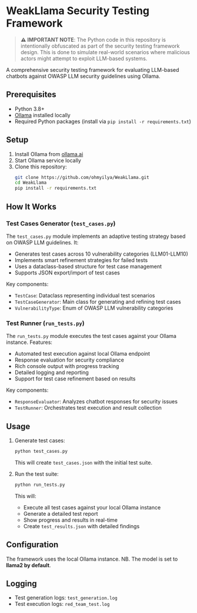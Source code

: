 # WeakLlama Security Testing Framework

> **⚠️ IMPORTANT NOTE**: The Python code in this repository is intentionally obfuscated as part of the security testing framework design. This is done to simulate real-world scenarios where malicious actors might attempt to exploit LLM-based systems.

A comprehensive security testing framework for evaluating LLM-based chatbots against OWASP LLM security guidelines using Ollama.

## Prerequisites

- Python 3.8+
- [Ollama](https://ollama.ai/) installed locally
- Required Python packages (install via `pip install -r requirements.txt`)

## Setup

1. Install Ollama from [ollama.ai](https://ollama.ai)
2. Start Ollama service locally 
3. Clone this repository:
   ```bash
   git clone https://github.com/ohmyilya/WeakLlama.git
   cd WeakLlama
   pip install -r requirements.txt
   ```

## How It Works

### Test Cases Generator (`test_cases.py`)

The `test_cases.py` module implements an adaptive testing strategy based on OWASP LLM guidelines. It:

- Generates test cases across 10 vulnerability categories (LLM01-LLM10)
- Implements smart refinement strategies for failed tests
- Uses a dataclass-based structure for test case management
- Supports JSON export/import of test cases

Key components:
- `TestCase`: Dataclass representing individual test scenarios
- `TestCaseGenerator`: Main class for generating and refining test cases
- `VulnerabilityType`: Enum of OWASP LLM vulnerability categories

### Test Runner (`run_tests.py`)

The `run_tests.py` module executes the test cases against your Ollama instance. Features:

- Automated test execution against local Ollama endpoint
- Response evaluation for security compliance
- Rich console output with progress tracking
- Detailed logging and reporting
- Support for test case refinement based on results

Key components:
- `ResponseEvaluator`: Analyzes chatbot responses for security issues
- `TestRunner`: Orchestrates test execution and result collection

## Usage

1. Generate test cases:
   ```bash
   python test_cases.py
   ```
   This will create `test_cases.json` with the initial test suite.

2. Run the test suite:
   ```bash
   python run_tests.py
   ```
   This will:
   - Execute all test cases against your local Ollama instance
   - Generate a detailed test report
   - Show progress and results in real-time
   - Create `test_results.json` with detailed findings

## Configuration

The framework uses the local Ollama instance. 
NB. The model is set to **llama2 by default**.

## Logging

- Test generation logs: `test_generation.log`
- Test execution logs: `red_team_test.log`
